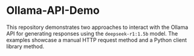 # Ollama-API-Demo
This repository demonstrates two approaches to interact with the Ollama API for generating responses using the `deepseek-r1:1.5b` model. The examples showcase a manual HTTP request method and a Python client library method.

